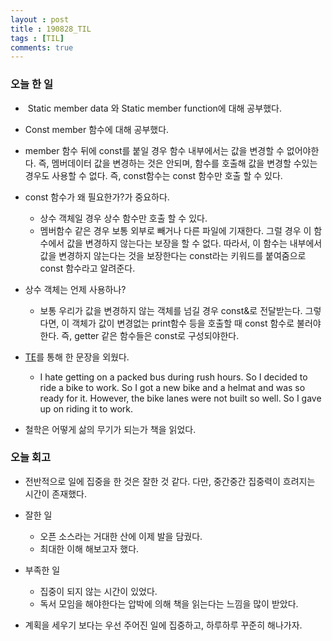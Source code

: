```yaml
---
layout : post
title : 190828_TIL
tags : [TIL]
comments: true
---
```

### 오늘 한 일
-  Static member data 와 Static member function에 대해 공부했다.
-  Const member 함수에 대해 공부했다.
  - member 함수 뒤에 const를 붙일 경우 함수 내부에서는 값을 변경할 수 없어야한다. 즉, 멤버데이터 값을 변경하는 것은 안되며, 함수를 호출해 값을 변경할 수있는 경우도 사용할 수 없다. 즉, const함수는 const 함수만 호출 할 수 있다. 
  - const 함수가 왜 필요한가?가 중요하다.
    - 상수 객체일 경우 상수 함수만 호출 할 수 있다.
    - 멤버함수 같은 경우 보통 외부로 빼거나 다른 파일에 기재한다. 그럴 경우 이 함수에서 값을 변경하지 않는다는 보장을 할 수 없다. 따라서, 이 함수는 내부에서 값을 변경하지 않는다는 것을 보장한다는 const라는 키워드를 붙여줌으로 const 함수라고 알려준다. 
  - 상수 객체는 언제 사용하나?
    - 보통 우리가 값을 변경하지 않는 객체를 넘길 경우 const&로 전달받는다. 그렇다면, 이 객체가 값이 변경없는 print함수 등을 호출할 때 const 함수로 불러야한다. 즉, getter 같은 함수들은 const로 구성되야한다. 

- [TE](https://armkernel.github.io/TE_190828/)를 통해 한 문장을 외웠다.
  - I hate getting on a packed bus during rush hours. So I decided to ride a bike to work. So I got a new bike and a helmat and was so ready for it. However, the bike lanes were not built so well. So I gave up on riding it to work.

- 철학은 어떻게 삶의 무기가 되는가 책을 읽었다.

### 오늘 회고 
- 전반적으로 일에 집중을 한 것은 잘한 것 같다. 다만, 중간중간 집중력이 흐려지는 시간이 존재했다.

- 잘한 일
  - 오픈 소스라는 거대한 산에 이제 발을 담궜다.
  - 최대한 이해 해보고자 했다.

- 부족한 일
  - 집중이 되지 않는 시간이 있었다. 
  - 독서 모임을 해야한다는 압박에 의해 책을 읽는다는 느낌을 많이 받았다. 

- 계획을 세우기 보다는 우선 주어진 일에 집중하고, 하루하루 꾸준히 해나가자.
